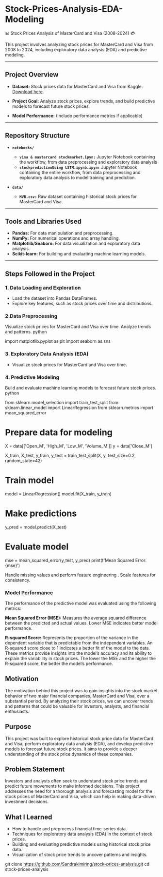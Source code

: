 # Stock-Prices-Analysis-EDA-Modeling
📊 Stock Prices Analysis of MasterCard and Visa (2008-2024) 💳

This project involves analyzing stock prices for MasterCard and Visa from 2008 to 2024, including exploratory data analysis (EDA) and predictive modeling.

---

## Project Overview

- **Dataset:** Stock prices data for MasterCard and Visa from Kaggle. [Download here](https://www.kaggle.com/datasets/ranatalha71/stock-prices-of-mastercard-and-visa-2008-2024).

- **Project Goal:** Analyze stock prices, explore trends, and build predictive models to forecast future stock prices.
- **Model Performance:** (Include performance metrics if applicable)

---

## Repository Structure

- **`notebooks/`**
  - **`visa & mastercard stockmarket.ipyn:`** Jupyter Notebook containing the  workflow, from data preprocessing and exploratory data analysis
  - **`stockpredictionUsing LSTM.ipynb.ipyn:`** Jupyter Notebook containing the entire workflow, from data preprocessing and exploratory data analysis to model training and prediction.
 
- **`data/`**
  - **`MVR.csv:`** Raw dataset containing historical stock prices for MasterCard and Visa.

---

## Tools and Libraries Used

- **Pandas:** For data manipulation and preprocessing.
- **NumPy:** For numerical operations and array handling.
- **Matplotlib/Seaborn:** For data visualization and exploratory data analysis.
- **Scikit-learn:** For building and evaluating machine learning models.

---

## Steps Followed in the Project

### 1. Data Loading and Exploration
- Load the dataset into Pandas DataFrames.
- Explore key features, such as stock prices over time and distributions.



###  2.Data Preprocessing
Visualize stock prices for MasterCard and Visa over time.
Analyze trends and patterns.
python

import matplotlib.pyplot as plt
import seaborn as sns
### 3. Exploratory Data Analysis (EDA)
- Visualize stock prices for MasterCard and Visa over time.

### 4. Predictive Modeling
Build and evaluate machine learning models to forecast future stock prices.
python

from sklearn.model_selection import train_test_split
from sklearn.linear_model import LinearRegression
from sklearn.metrics import mean_squared_error

# Prepare data for modeling
X = data[['Open_M', 'High_M', 'Low_M', 'Volume_M']]
y = data['Close_M']

X_train, X_test, y_train, y_test = train_test_split(X, y, test_size=0.2, random_state=42)

# Train model
model = LinearRegression()
model.fit(X_train, y_train)

# Make predictions
y_pred = model.predict(X_test)

# Evaluate model
mse = mean_squared_error(y_test, y_pred)
print(f'Mean Squared Error: {mse}')

Handle missing values and perform feature engineering .
Scale features for consistency.

### Model Performance
The performance of the predictive model was evaluated using the following metrics:

**Mean Squared Error (MSE):** Measures the average squared difference between the predicted and actual values. Lower MSE indicates better model performance.

**R-squared Score:** Represents the proportion of the variance in the dependent variable that is predictable from the independent variables. An R-squared score close to 1 indicates a better fit of the model to the data.
These metrics provide insights into the model’s accuracy and its ability to explain the variability in stock prices. The lower the MSE and the higher the R-squared score, the better the model’s performance.

## Motivation

The motivation behind this project was to gain insights into the stock market behavior of two major financial companies, MasterCard and Visa, over a substantial period. By analyzing their stock prices, we can uncover trends and patterns that could be valuable for investors, analysts, and financial enthusiasts.

## Purpose

This project was built to explore historical stock price data for MasterCard and Visa, perform exploratory data analysis (EDA), and develop predictive models to forecast future stock prices. It aims to provide a deeper understanding of the stock price dynamics of these companies.

## Problem Statement

Investors and analysts often seek to understand stock price trends and predict future movements to make informed decisions. This project addresses the need for a thorough analysis and forecasting model for the stock prices of MasterCard and Visa, which can help in making data-driven investment decisions.

## What I Learned

- How to handle and preprocess financial time-series data.
- Techniques for exploratory data analysis (EDA) in the context of stock prices.
- Building and evaluating predictive models using historical stock price data.
- Visualization of stock price trends to uncover patterns and insights.

git clone https://github.com/Sandrakimiring/stock-prices-analysis.git
cd stock-prices-analysis
